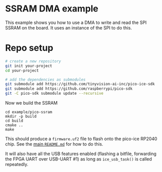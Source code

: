 SSRAM DMA example
================
This example shows you how to use a DMA to write and read the SPI SSRAM on the board. It uses an instance of the SPI to do this.

Repo setup
==========

```sh
# create a new repository
git init your-project
cd your-project

# add the dependencies as submodules
git submodule add https://github.com/tinyvision-ai-inc/pico-ice-sdk
git submodule add https://github.com/raspberrypi/pico-sdk
git -C pico-sdk submodule update --recursive
```

Now we build the SSRAM
```
cd example/pico-ssram
mkdir -p build
cd build
cmake ..
make
```

This should produce a `firmware.uf2` file to flash onto the pico-ice RP2040 chip.
See the [main `README.md`](../../README.md) for how to do this.

It will also have all the USB features enabled (flashing a bitfile, forwarding the FPGA UART over USB-UART #1)
as long as `ice_usb_task()` is called repeatedly.
